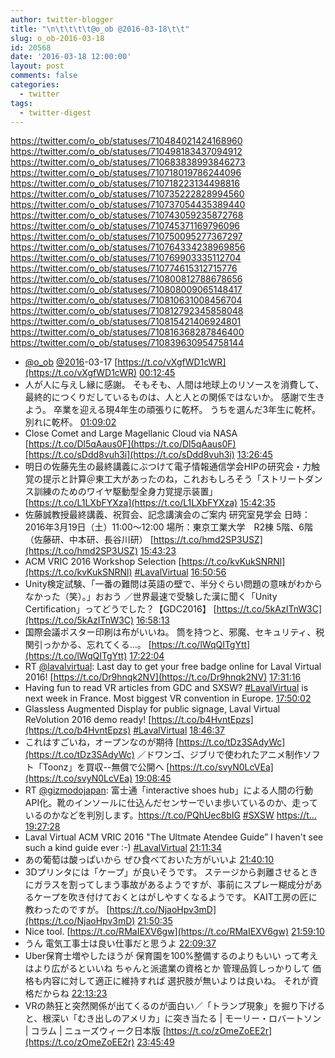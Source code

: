 ```yaml
---
author: twitter-blogger
title: "\n\t\t\t\t@o_ob @2016-03-18\t\t"
slug: o_ob-2016-03-18
id: 20568
date: '2016-03-18 12:00:00'
layout: post
comments: false
categories:
  - twitter
tags:
  - twitter-digest
---
```


https://twitter.com/o_ob/statuses/710484021424168960 https://twitter.com/o_ob/statuses/710498183437094912 https://twitter.com/o_ob/statuses/710683838993846273 https://twitter.com/o_ob/statuses/710718019786244096 https://twitter.com/o_ob/statuses/710718223134498816 https://twitter.com/o_ob/statuses/710735222828994560 https://twitter.com/o_ob/statuses/710737054435389440 https://twitter.com/o_ob/statuses/710743059235872768 https://twitter.com/o_ob/statuses/710745371169796096 https://twitter.com/o_ob/statuses/710750095277367297 https://twitter.com/o_ob/statuses/710764334238969856 https://twitter.com/o_ob/statuses/710769903335112704 https://twitter.com/o_ob/statuses/710774615312715776 https://twitter.com/o_ob/statuses/710800812788678656 https://twitter.com/o_ob/statuses/710808009065148417 https://twitter.com/o_ob/statuses/710810631008456704 https://twitter.com/o_ob/statuses/710812792345858048 https://twitter.com/o_ob/statuses/710815421406924801 https://twitter.com/o_ob/statuses/710816368287846400 https://twitter.com/o_ob/statuses/710839630954758144  

*   [@o_ob](https://twitter.com/o_ob) [@2016](https://twitter.com/2016)-03-17 [https://t.co/vXgfWD1cWR](https://t.co/vXgfWD1cWR) [00:12:45](https://twitter.com/o_ob/statuses/710484021424168960)
*   人が人に与えし縁に感謝。 そもそも、人間は地球上のリソースを消費して、最終的につくりだしているものは、人と人との関係ではないか。 感謝で生きよう。 卒業を迎える現4年生の頑張りに乾杯。 うちを選んだ3年生に乾杯。 別れに乾杯。 [01:09:02](https://twitter.com/o_ob/statuses/710498183437094912)
*   Close Comet and Large Magellanic Cloud via NASA [https://t.co/Dl5qAaus0F](https://t.co/Dl5qAaus0F) [https://t.co/sDdd8vuh3i](https://t.co/sDdd8vuh3i) [13:26:45](https://twitter.com/o_ob/statuses/710683838993846273)
*   明日の佐藤先生の最終講義にぶつけて電子情報通信学会HIPの研究会・力触覚の提示と計算＠東工大があったのね，これおもしろそう「ストリートダンス訓練のためのワイヤ駆動型全身力覚提示装置」 [https://t.co/L1LXbFYXza](https://t.co/L1LXbFYXza) [15:42:35](https://twitter.com/o_ob/statuses/710718019786244096)
*   佐藤誠教授最終講義、祝賀会、記念講演会のご案内 研究室見学会 日時：2016年3月19日（土）11:00～12:00 場所：東京工業大学　R2棟 5階、6階（佐藤研、中本研、長谷川研） [https://t.co/hmd2SP3USZ](https://t.co/hmd2SP3USZ) [15:43:23](https://twitter.com/o_ob/statuses/710718223134498816)
*   ACM VRIC 2016 Workshop Selection [https://t.co/kvKukSNRNl](https://t.co/kvKukSNRNl) [#LavalVirtual](https://twitter.com/search?q=%23LavalVirtual&src=hash) [16:50:56](https://twitter.com/o_ob/statuses/710735222828994560)
*   Unity検定試験、「一番の難問は英語の壁で、半分ぐらい問題の意味がわからなかった（笑）。」おおう ／世界最速で受験した漢に聞く「Unity Certification」ってどうでした？【GDC2016】 [https://t.co/5kAzITnW3C](https://t.co/5kAzITnW3C) [16:58:13](https://twitter.com/o_ob/statuses/710737054435389440)
*   国際会議ポスター印刷は布がいいね。 筒を持つと、邪魔、セキュリティ、税関引っかかる、忘れてくる...。 [https://t.co/lWqQITgYtt](https://t.co/lWqQITgYtt) [17:22:04](https://twitter.com/o_ob/statuses/710743059235872768)
*   RT [@lavalvirtual](https://twitter.com/lavalvirtual): Last day to get your free badge online for Laval Virtual 2016! [https://t.co/Dr9hnqk2NV](https://t.co/Dr9hnqk2NV) [17:31:16](https://twitter.com/o_ob/statuses/710745371169796096)
*   Having fun to read VR articles from GDC and SXSW? [#LavalVirtual](https://twitter.com/search?q=%23LavalVirtual&src=hash) is next week in France. Most biggest VR convention in Europe. [17:50:02](https://twitter.com/o_ob/statuses/710750095277367297)
*   Glassless Augmented Display for public signage, Laval Virtual ReVolution 2016 demo ready! [https://t.co/b4HvntEpzs](https://t.co/b4HvntEpzs) [#LavalVirtual](https://twitter.com/search?q=%23LavalVirtual&src=hash) [18:46:37](https://twitter.com/o_ob/statuses/710764334238969856)
*   これはすごいね，オープンなのが期待 [https://t.co/tDz3SAdyWc](https://t.co/tDz3SAdyWc) ／ドワンゴ、ジブリで使われたアニメ制作ソフト「Toonz」を買収--無償で公開へ [https://t.co/svyN0LcVEa](https://t.co/svyN0LcVEa) [19:08:45](https://twitter.com/o_ob/statuses/710769903335112704)
*   RT [@gizmodojapan](https://twitter.com/gizmodojapan): 富士通「interactive shoes hub」による人間の行動API化。靴のインソールに仕込んだセンサーでいま歩いているのか、走っているのかなどを判別します。https://t.co/PQhUec8bIG [#SXSW](https://twitter.com/search?q=%23SXSW&src=hash) [https://t…](https://t…) [19:27:28](https://twitter.com/o_ob/statuses/710774615312715776)
*   Laval Virtual ACM VRIC 2016 "The Ultmate Atendee Guide” I haven't see such a kind guide ever :-) [#LavalVirtual](https://twitter.com/search?q=%23LavalVirtual&src=hash) [21:11:34](https://twitter.com/o_ob/statuses/710800812788678656)
*   あの葡萄は酸っぱいから ぜひ食べておいた方がいいよ [21:40:10](https://twitter.com/o_ob/statuses/710808009065148417)
*   3Dプリンタには「ケープ」が良いそうです。 ステージから剥離させるときにガラスを割ってしまう事故があるようですが、事前にスプレー糊成分があるケープを吹き付けておくとはがしやすくなるようです。 KAIT工房の匠に教わったのですが。 [https://t.co/NjaoHpv3mD](https://t.co/NjaoHpv3mD) [21:50:35](https://twitter.com/o_ob/statuses/710810631008456704)
*   Nice tool. [https://t.co/RMaIEXV6gw](https://t.co/RMaIEXV6gw) [21:59:10](https://twitter.com/o_ob/statuses/710812792345858048)
*   うん 電気工事士は良い仕事だと思うよ [22:09:37](https://twitter.com/o_ob/statuses/710815421406924801)
*   Uber保育士増やしたほうが 保育園を100%整備するのよりもいい って考えはより広がるといいね ちゃんと派遣業の資格とか 管理品質しっかりして 価格も内容に対して適正に維持すれば 選択肢が無いよりは良いね。 それが資格だからね [22:13:23](https://twitter.com/o_ob/statuses/710816368287846400)
*   VRの熱狂と突然関係が出てくるのが面白い／「トランプ現象」を掘り下げると、根深い「むき出しのアメリカ」に突き当たる | モーリー・ロバートソン | コラム | ニューズウィーク日本版 [https://t.co/zOmeZoEE2r](https://t.co/zOmeZoEE2r) [23:45:49](https://twitter.com/o_ob/statuses/710839630954758144)